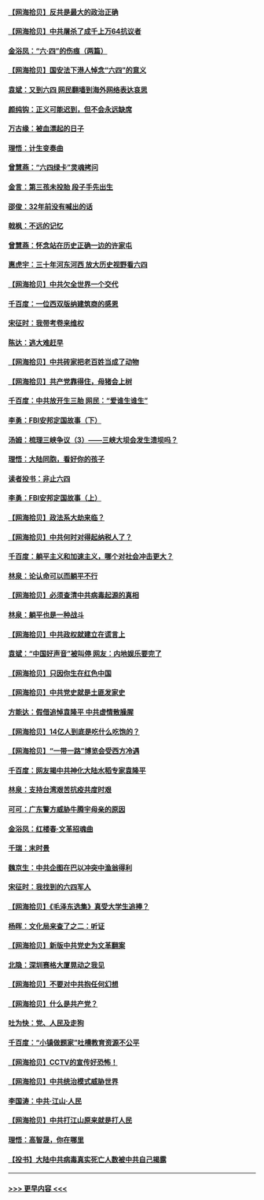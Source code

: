 #### [【网海拾贝】反共是最大的政治正确](../pages/nsc993/n13007051.md?t=06082102) 
#### [【网海拾贝】中共屠杀了成千上万64抗议者](../pages/nsc993/n13002713.md?t=06082102) 
#### [金浴凤：“六·四”的伤痕（两篇）](../pages/nsc993/n13001719.md?t=06082102) 
#### [【网海拾贝】国安法下港人悼念“六四”的意义](../pages/nsc993/n13001039.md?t=06082102) 
#### [袁斌：又到六四 网民翻墙到海外网络表达哀思](../pages/nsc993/n13000995.md?t=06082102) 
#### [颜纯钩：正义可能迟到，但不会永远缺席](../pages/nsc993/n13000920.md?t=06082102) 
#### [万古缘：被血漂起的日子](../pages/nsc993/n13000914.md?t=06082102) 
#### [理悟：计生变奏曲](../pages/nsc993/n13000414.md?t=06082102) 
#### [曾慧燕：“六四绿卡”灵魂拷问](../pages/nsc993/n13000277.md?t=06082102) 
#### [金言：第三孩未投胎 段子手先出生](../pages/nsc993/n13000215.md?t=06082102) 
#### [邵俊：32年前没有喊出的话](../pages/nsc993/n13000181.md?t=06082102) 
#### [戟枫：不远的记忆](../pages/nsc993/n13000121.md?t=06082102) 
#### [曾慧燕：怀念站在历史正确一边的许家屯](../pages/nsc993/n13000073.md?t=06082102) 
#### [惠虎宇：三十年河东河西 放大历史视野看六四](../pages/nsc993/n13000018.md?t=06082102) 
#### [【网海拾贝】中共欠全世界一个交代](../pages/nsc993/n12998706.md?t=06082102) 
#### [千百度：一位西双版纳建筑商的感恩](../pages/nsc993/n12998487.md?t=06082102) 
#### [宋征时：我带考卷来维权](../pages/nsc993/n12994088.md?t=06082102) 
#### [陈达：逃大难赶早](../pages/nsc993/n12993569.md?t=06082102) 
#### [【网海拾贝】中共砖家把老百姓当成了动物](../pages/nsc993/n12993483.md?t=06082102) 
#### [【网海拾贝】共产党靠得住，母猪会上树](../pages/nsc993/n12990730.md?t=06082102) 
#### [千百度：中共放开生三胎 网民：“爱谁生谁生”](../pages/nsc993/n12990644.md?t=06082102) 
#### [李勇：FBI安邦定国故事（下）](../pages/nsc993/n12987854.md?t=06082102) 
#### [汤姆：梳理三峡争议（3）——三峡大坝会发生溃坝吗？](../pages/nsc993/n12989806.md?t=06082102) 
#### [理悟：大陆同胞，看好你的孩子](../pages/nsc993/n12989778.md?t=06082102) 
#### [读者投书：非止六四](../pages/nsc993/n12989673.md?t=06082102) 
#### [李勇：FBI安邦定国故事（上）](../pages/nsc993/n12987749.md?t=06082102) 
#### [【网海拾贝】政法系大劫来临？](../pages/nsc993/n12987596.md?t=06082102) 
#### [【网海拾贝】中共何时对得起纳税人了？](../pages/nsc993/n12985578.md?t=06082102) 
#### [千百度：躺平主义和加速主义，哪个对社会冲击更大？](../pages/nsc993/n12985512.md?t=06082102) 
#### [林泉：论认命可以而躺平不行](../pages/nsc993/n12985505.md?t=06082102) 
#### [【网海拾贝】必须查清中共病毒起源的真相](../pages/nsc993/n12984276.md?t=06082102) 
#### [林泉：躺平也是一种战斗](../pages/nsc993/n12984194.md?t=06082102) 
#### [【网海拾贝】中共政权就建立在谎言上](../pages/nsc993/n12981880.md?t=06082102) 
#### [袁斌：“中国好声音”被叫停 网友：内地娱乐要完了](../pages/nsc993/n12981826.md?t=06082102) 
#### [【网海拾贝】只因你生在红色中国](../pages/nsc993/n12979096.md?t=06082102) 
#### [【网海拾贝】中共党史就是土匪发家史](../pages/nsc993/n12976478.md?t=06082102) 
#### [方能达：假借追悼袁隆平 中共虚情散臊腥](../pages/nsc993/n12976396.md?t=06082102) 
#### [【网海拾贝】14亿人到底是吃什么吃饱的？](../pages/nsc993/n12974125.md?t=06082102) 
#### [【网海拾贝】“一带一路”博览会受西方冷遇](../pages/nsc993/n12971787.md?t=06082102) 
#### [千百度：网友揭中共神化大陆水稻专家袁隆平](../pages/nsc993/n12971733.md?t=06082102) 
#### [林泉：支持台湾艰苦抗疫共度时艰](../pages/nsc993/n12971350.md?t=06082102) 
#### [可可：广东警方威胁牛腾宇母亲的原因](../pages/nsc993/n12971100.md?t=06082102) 
#### [金浴凤：红楼春·文革招魂曲](../pages/nsc993/n12970354.md?t=06082102) 
#### [千瑞：末时景](../pages/nsc993/n12970337.md?t=06082102) 
#### [魏京生：中共企图在巴以冲突中渔翁得利](../pages/nsc993/n12970286.md?t=06082102) 
#### [宋征时：我找到的六四军人](../pages/nsc993/n12970213.md?t=06082102) 
#### [【网海拾贝】《毛泽东选集》真受大学生追捧？](../pages/nsc993/n12968779.md?t=06082102) 
#### [杨晖：文化局来查了之二：听证](../pages/nsc993/n12966528.md?t=06082102) 
#### [【网海拾贝】新版中共党史为文革翻案](../pages/nsc993/n12967526.md?t=06082102) 
#### [北隐：深圳赛格大厦晃动之我见](../pages/nsc993/n12967393.md?t=06082102) 
#### [【网海拾贝】不要对中共抱任何幻想](../pages/nsc993/n12965222.md?t=06082102) 
#### [【网海拾贝】什么是共产党？](../pages/nsc993/n12962781.md?t=06082102) 
#### [吐为快：党、人民及走狗](../pages/nsc993/n12962747.md?t=06082102) 
#### [千百度：“小镇做题家”吐槽教育资源不公平](../pages/nsc993/n12962705.md?t=06082102) 
#### [【网海拾贝】CCTV的宣传好恐怖！](../pages/nsc993/n12959984.md?t=06082102) 
#### [【网海拾贝】中共统治模式威胁世界](../pages/nsc993/n12957622.md?t=06082102) 
#### [李国涛：中共‧江山‧人民](../pages/nsc993/n12957502.md?t=06082102) 
#### [【网海拾贝】中共打江山原来就是打人民](../pages/nsc993/n12954345.md?t=06082102) 
#### [理悟：高智晟，你在哪里](../pages/nsc993/n12953115.md?t=06082102) 
#### [【投书】大陆中共病毒真实死亡人数被中共自己揭露](../pages/nsc993/n12953050.md?t=06082102) 

----
#### [ >>> 更早内容 <<< ](../indexes/nsc993-earlier.md)
